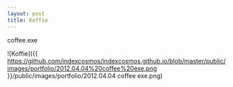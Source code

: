 ```yaml
---
layout: post
title: Koffie
---
```


coffee.exe

![Koffie]({{ https://github.com/indexcosmos/indexcosmos.github.io/blob/master/public/images/portfolio/2012.04.04%20coffee%20exe.png }}/public/images/portfolio/2012.04.04 coffee exe.png)